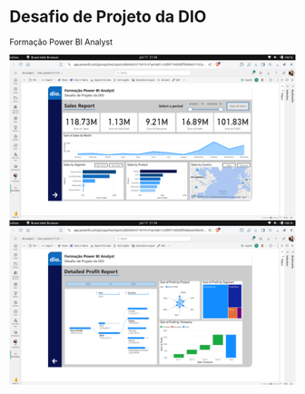 # Desafio de Projeto da DIO
Formação Power BI Analyst

<div align="center">
    <img src="readmeFiles/page-1.png" alt="Demonstração" width="800"/>
</div>

<div align="center">
    <img src="readmeFiles/page-2.png" alt="Demonstração" width="800"/>
</div>




